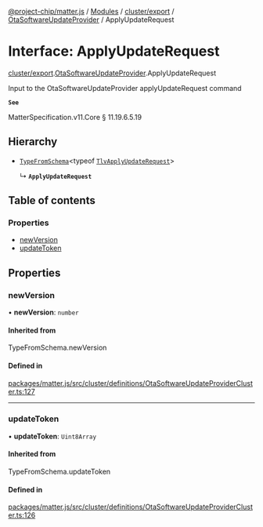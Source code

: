[@project-chip/matter.js](../README.md) / [Modules](../modules.md) / [cluster/export](../modules/cluster_export.md) / [OtaSoftwareUpdateProvider](../modules/cluster_export.OtaSoftwareUpdateProvider.md) / ApplyUpdateRequest

# Interface: ApplyUpdateRequest

[cluster/export](../modules/cluster_export.md).[OtaSoftwareUpdateProvider](../modules/cluster_export.OtaSoftwareUpdateProvider.md).ApplyUpdateRequest

Input to the OtaSoftwareUpdateProvider applyUpdateRequest command

**`See`**

MatterSpecification.v11.Core § 11.19.6.5.19

## Hierarchy

- [`TypeFromSchema`](../modules/tlv_export.md#typefromschema)\<typeof [`TlvApplyUpdateRequest`](../modules/cluster_export.OtaSoftwareUpdateProvider.md#tlvapplyupdaterequest)\>

  ↳ **`ApplyUpdateRequest`**

## Table of contents

### Properties

- [newVersion](cluster_export.OtaSoftwareUpdateProvider.ApplyUpdateRequest.md#newversion)
- [updateToken](cluster_export.OtaSoftwareUpdateProvider.ApplyUpdateRequest.md#updatetoken)

## Properties

### newVersion

• **newVersion**: `number`

#### Inherited from

TypeFromSchema.newVersion

#### Defined in

[packages/matter.js/src/cluster/definitions/OtaSoftwareUpdateProviderCluster.ts:127](https://github.com/project-chip/matter.js/blob/6d3b6a5d957d88a9231d6ecab4bb41f8133112be/packages/matter.js/src/cluster/definitions/OtaSoftwareUpdateProviderCluster.ts#L127)

___

### updateToken

• **updateToken**: `Uint8Array`

#### Inherited from

TypeFromSchema.updateToken

#### Defined in

[packages/matter.js/src/cluster/definitions/OtaSoftwareUpdateProviderCluster.ts:126](https://github.com/project-chip/matter.js/blob/6d3b6a5d957d88a9231d6ecab4bb41f8133112be/packages/matter.js/src/cluster/definitions/OtaSoftwareUpdateProviderCluster.ts#L126)
